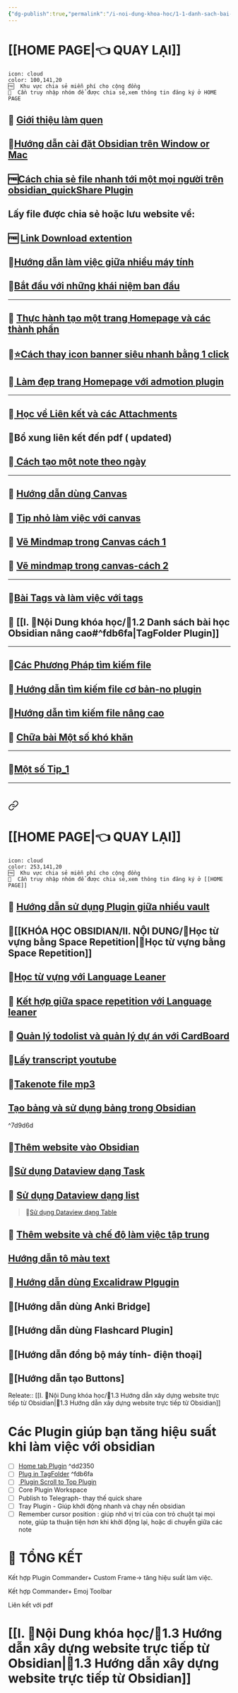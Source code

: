 ```yaml
---
{"dg-publish":true,"permalink":"/i-noi-dung-khoa-hoc/1-1-danh-sach-bai-hoc-obsidian-co-ban/","dgPassFrontmatter":true,"noteIcon":"1","created":"","updated":""}
---
```



# [[HOME PAGE\|👈 QUAY LẠI]]

```ad-info
icon: cloud
color: 100,141,20
🆓  Khu vực chia sẻ miễn phí cho cộng đồng
💎  Cần truy nhập nhóm để được chia sẻ,xem thông tin đăng ký ở HOME PAGE
```

## 💎 [ Giới thiệu làm quen](https://www.facebook.com/groups/219067851029823/posts/219073131029295/)


## 💎[Hướng dẫn cài đặt Obsidian trên Window or Mac](https://www.facebook.com/groups/219067851029823/posts/220012227602052/)

## 🆓[Cách chia sẻ file nhanh tới một mọi người trên obsidian_quickShare Plugin](https://www.youtube.com/watch?v=OG3ZutPNDb8&fbclid=IwAR2IDYg-EVx79Cc6QTPT0kgb3NQLztHdf_jVR6k_wXKvA6YmELjnnuLOIwk)

## Lấy file được chia sẻ hoặc lưu website về:
## 🆓 [Link Download extention](https://chrome.google.com/webstore/detail/markdownload-markdown-web/pcmpcfapbekmbjjkdalcgopdkipoggdi?fbclid=IwAR0NBRCwT2aJmHdVebu6AYvDEfLng_Scv3Fj3siKDdJwj9AvtM1IH6eKFn4)

## 💎[Hướng dẫn làm việc giữa nhiều máy tính](https://www.facebook.com/groups/219067851029823/posts/220015034268438/)

## 💎[Bắt đầu với những khái niệm ban đầu](https://www.facebook.com/groups/219067851029823/posts/221994450737163/)

---
 
## 💎 [Thực hành tạo một trang Homepage và các thành phần](https://www.facebook.com/groups/219067851029823/posts/222127097390565/)

## 💎[⭐Cách thay icon banner siêu nhanh bằng 1 click](https://www.facebook.com/groups/219067851029823/posts/237559419180666/)

## 💎[ Làm đẹp trang Homepage với admotion plugin](https://www.facebook.com/groups/219067851029823/posts/231277006475574/)
---

## 💎[ Học về Liên kết và các Attachments](https://www.facebook.com/groups/219067851029823/posts/223963793873562)

## 💎Bổ xung liên kết đến pdf ( updated)


## 💎[ Cách tạo một note theo ngày](https://www.facebook.com/groups/219067851029823/posts/224577793812162/)
---

## 💎 [Hướng dẫn dùng Canvas](https://www.facebook.com/groups/219067851029823/posts/227692430167365/)

## 💎 [Tip nhỏ làm việc với canvas](https://www.facebook.com/groups/219067851029823/posts/247748014828473/)

## 💎 [Vẽ Mindmap trong Canvas cách 1](https://www.facebook.com/groups/219067851029823/posts/235964019340206/)

## 💎 [Vẽ mindmap trong canvas-cách 2](https://www.facebook.com/groups/219067851029823/posts/247747488161859/)
---

## 💎[Bài Tags và làm việc với tags](https://www.facebook.com/groups/219067851029823/posts/227941730142435/)

## 💎 [[I. 🍁Nội Dung khóa học/🌟1.2 Danh sách bài học Obsidian nâng cao#^fdb6fa\|TagFolder Plugin]]
---

## 💎[Các Phương Pháp tìm kiếm file](https://www.facebook.com/groups/219067851029823/posts/232932222976719/)

## 💎[ Hướng dẫn tìm kiếm file cơ bản-no plugin](https://www.facebook.com/groups/219067851029823/posts/227826946820580)

## 💎[Hướng dẫn tìm kiếm file nâng cao](https://www.facebook.com/groups/219067851029823/posts/227804093489532/)

## 💎 [Chữa bài  Một số khó khăn](https://www.facebook.com/groups/219067851029823/posts/231620186441256/)
---
## 💎[Một số Tip_1](https://www.facebook.com/groups/219067851029823/posts/239179162352025/)
---
#  
<div class="transclusion internal-embed is-loaded"><a class="markdown-embed-link" href="/i-noi-dung-khoa-hoc/1-2-danh-sach-bai-hoc-obsidian-nang-cao/" aria-label="Open link"><svg xmlns="http://www.w3.org/2000/svg" width="24" height="24" viewBox="0 0 24 24" fill="none" stroke="currentColor" stroke-width="2" stroke-linecap="round" stroke-linejoin="round" class="svg-icon lucide-link"><path d="M10 13a5 5 0 0 0 7.54.54l3-3a5 5 0 0 0-7.07-7.07l-1.72 1.71"></path><path d="M14 11a5 5 0 0 0-7.54-.54l-3 3a5 5 0 0 0 7.07 7.07l1.71-1.71"></path></svg></a><div class="markdown-embed">






# [[HOME PAGE\|👈 QUAY LẠI]]

```ad-info
icon: cloud
color: 253,141,20
🆓  Khu vực chia sẻ miễn phí cho cộng đồng
💎  Cần truy nhập nhóm để được chia sẻ,xem thông tin đăng ký ở [[HOME PAGE]]
```

 ## 💎 [Hướng dẫn sử dụng Plugin giữa nhiều vault](https://www.facebook.com/groups/219067851029823/posts/223744593895482/)

## 💎[[KHÓA HỌC OBSIDIAN/II. NỘI DUNG/🌟Học từ vựng bằng Space Repetition\|🌟Học từ vựng bằng Space Repetition]]

## 💎[Học từ vựng với Language Leaner](https://www.facebook.com/groups/219067851029823/posts/234529566150318/)
 
## 💎 [Kết hợp giữa space repetition với Language leaner](https://www.facebook.com/groups/219067851029823/posts/234529566150318/)

## 💎 [Quản lý todolist và quản lý dự án với CardBoard](https://www.facebook.com/groups/219067851029823/posts/233222509614357/)

## 💎[Lấy transcript youtube](https://www.facebook.com/groups/219067851029823/posts/232158386387436/)

## 💎[Takenote file mp3](https://www.facebook.com/groups/219067851029823/posts/233408126262462/)

 ## [Tạo bảng và sử dụng bảng trong Obsidian](https://www.facebook.com/groups/219067851029823/posts/231771149759493/)



^7d9d6d

## 💎[Thêm website vào Obsidian]()

 ## 💎[Sử dụng Dataview dạng Task](https://www.facebook.com/groups/219067851029823/posts/238619882407953/)

## 💎 [Sử dụng Dataview dạng list]()

>💎[Sử dụng Dataview dạng Table]()

## 💎 [Thêm website và chế độ làm việc tập trung](https://www.facebook.com/groups/219067851029823/posts/236522149284393)

## [Hướng dẫn tô màu text](https://www.facebook.com/groups/219067851029823/posts/227707163499225/)

## 💎[ Hướng dẫn dùng Excalidraw Plgugin](https://www.facebook.com/groups/219067851029823/posts/246889781580963/)

## 💎[Hướng dẫn dùng Anki Bridge]

## 💎[Hướng dẫn dùng Flashcard Plugin]

## 💎[Hướng dẫn đồng bộ máy tính- điện thoại] 

## 💎[Hướng dẫn tạo Buttons] 

Releate:: [[I. 🍁Nội Dung khóa học/🌟1.3 Hướng dẫn xây dựng website trực tiếp từ Obsidian\|🌟1.3 Hướng dẫn xây dựng website trực tiếp từ Obsidian]]

# Các Plugin giúp bạn tăng hiệu suất khi làm việc với obsidian

- [ ] [Home tab Plugin](https://www.facebook.com/groups/219067851029823/posts/246574121612529/) ^dd2350
- [ ] [Plug in TagFolder](https://www.facebook.com/groups/219067851029823/posts/246574121612529/) ^fdb6fa
- [ ] [ Plugin Scroll to Top Plugin](https://www.facebook.com/groups/594306492570157/posts/690826986251440/)
- [ ] Core Plugin Workspace
- [ ] Publish to Telegraph- thay thế quick share
- [ ] Tray Plugin - Giúp khởi động nhanh và chạy nền obsidian
- [ ] Remember cursor position : giúp nhớ vị trí của con trỏ chuột tại mọi note, giúp ta thuận tiện hơn khi khởi động lại, hoặc di chuyển giữa các note 

#  🌟  TỔNG KẾT

Kết hợp Plugin Commander+ Custom Frame-> tăng hiệu suất làm việc.

Kết hợp Commander+ Emoj Toolbar

Liên kết với pdf



</div></div>


# [[I. 🍁Nội Dung khóa học/🌟1.3 Hướng dẫn xây dựng website trực tiếp từ Obsidian\|🌟1.3 Hướng dẫn xây dựng website trực tiếp từ Obsidian]]